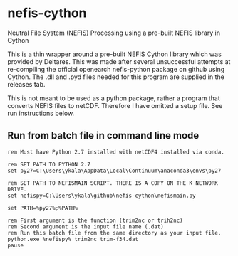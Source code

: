 # nefis-cython
Neutral File System (NEFIS) Processing using a pre-built NEFIS library in Cython

This is a thin wrapper around a pre-built NEFIS Cython library which was provided by Deltares. This was made after
several unsuccessful attempts at re-compiling the official openearch nefis-python package on github using Cython. The .dll and .pyd files
needed for this program are supplied in the releases tab.


This is not meant to be used as a python package, rather a program that converts NEFIS files to netCDF. Therefore I have omitted a setup file.
See run instructions below.


## Run from batch file in command line mode
~~~~
rem Must have Python 2.7 installed with netCDF4 installed via conda.

rem SET PATH TO PYTHON 2.7
set py27=C:\Users\ykala\AppData\Local\Continuum\anaconda3\envs\py27

rem SET PATH TO NEFISMAIN SCRIPT. THERE IS A COPY ON THE K NETWORK DRIVE.
set nefispy=C:\Users\ykala\github\nefis-cython\nefismain.py

set PATH=%py27%;%PATH%

rem First argument is the function (trim2nc or trih2nc)
rem Second argument is the input file name (.dat)
rem Run this batch file from the same directory as your input file.
python.exe %nefispy% trim2nc trim-f34.dat
pause
~~~~